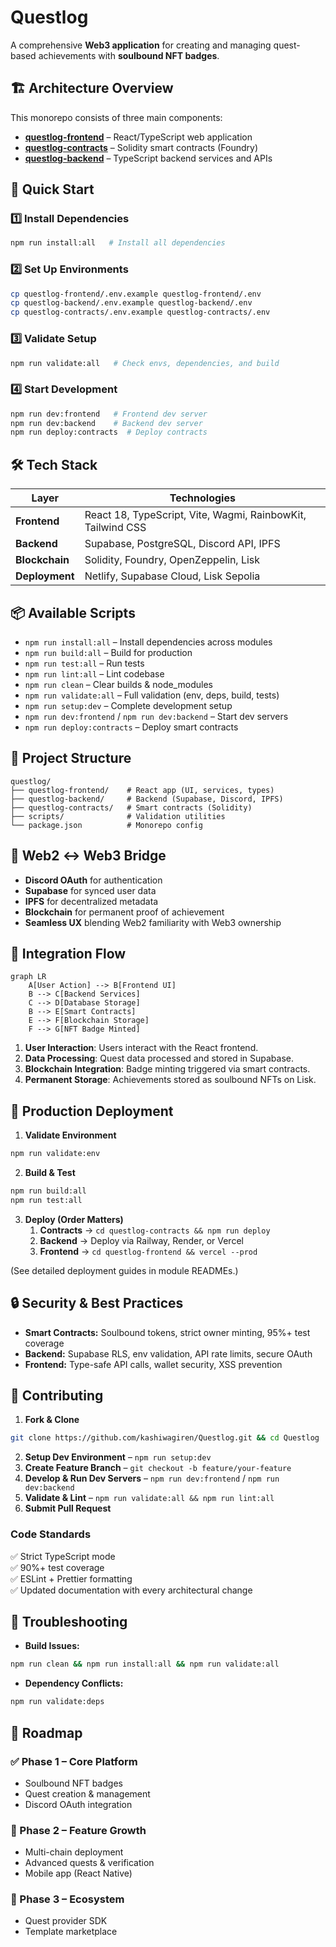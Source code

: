 # Questlog  

A comprehensive **Web3 application** for creating and managing quest-based achievements with **soulbound NFT badges**.  

## 🏗️ Architecture Overview  

This monorepo consists of three main components:  
- **[questlog-frontend](./questlog-frontend/)** – React/TypeScript web application  
- **[questlog-contracts](./questlog-contracts/)** – Solidity smart contracts (Foundry)  
- **[questlog-backend](./questlog-backend/)** – TypeScript backend services and APIs  

## 🚀 Quick Start  

### 1️⃣ Install Dependencies  
```bash
npm run install:all   # Install all dependencies
```

### 2️⃣ Set Up Environments  
```bash
cp questlog-frontend/.env.example questlog-frontend/.env
cp questlog-backend/.env.example questlog-backend/.env
cp questlog-contracts/.env.example questlog-contracts/.env
```

### 3️⃣ Validate Setup  
```bash
npm run validate:all   # Check envs, dependencies, and build
```

### 4️⃣ Start Development  
```bash
npm run dev:frontend   # Frontend dev server
npm run dev:backend    # Backend dev server
npm run deploy:contracts  # Deploy contracts
```

## 🛠️ Tech Stack  

| Layer        | Technologies |
|-------------|-------------|
| **Frontend** | React 18, TypeScript, Vite, Wagmi, RainbowKit, Tailwind CSS |
| **Backend**  | Supabase, PostgreSQL, Discord API, IPFS |
| **Blockchain** | Solidity, Foundry, OpenZeppelin, Lisk |
| **Deployment** | Netlify, Supabase Cloud, Lisk Sepolia |

## 📦 Available Scripts  

- `npm run install:all` – Install dependencies across modules  
- `npm run build:all` – Build for production  
- `npm run test:all` – Run tests  
- `npm run lint:all` – Lint codebase  
- `npm run clean` – Clear builds & node_modules  
- `npm run validate:all` – Full validation (env, deps, build, tests)  
- `npm run setup:dev` – Complete development setup  
- `npm run dev:frontend` / `npm run dev:backend` – Start dev servers  
- `npm run deploy:contracts` – Deploy smart contracts  

## 🏢 Project Structure  

```
questlog/
├── questlog-frontend/    # React app (UI, services, types)
├── questlog-backend/     # Backend (Supabase, Discord, IPFS)
├── questlog-contracts/   # Smart contracts (Solidity)
├── scripts/              # Validation utilities
└── package.json          # Monorepo config
```

## 🌉 Web2 ↔ Web3 Bridge  

- **Discord OAuth** for authentication  
- **Supabase** for synced user data  
- **IPFS** for decentralized metadata  
- **Blockchain** for permanent proof of achievement  
- **Seamless UX** blending Web2 familiarity with Web3 ownership  

## 🔗 Integration Flow  

```mermaid
graph LR
    A[User Action] --> B[Frontend UI]
    B --> C[Backend Services]  
    C --> D[Database Storage]
    B --> E[Smart Contracts]
    E --> F[Blockchain Storage]
    F --> G[NFT Badge Minted]
```

1. **User Interaction**: Users interact with the React frontend.  
2. **Data Processing**: Quest data processed and stored in Supabase.  
3. **Blockchain Integration**: Badge minting triggered via smart contracts.  
4. **Permanent Storage**: Achievements stored as soulbound NFTs on Lisk.  

## 🚢 Production Deployment  

1. **Validate Environment**  
```bash
npm run validate:env
```

2. **Build & Test**  
```bash
npm run build:all
npm run test:all
```

3. **Deploy (Order Matters)**  
   1. **Contracts** → `cd questlog-contracts && npm run deploy`  
   2. **Backend** → Deploy via Railway, Render, or Vercel  
   3. **Frontend** → `cd questlog-frontend && vercel --prod`  

(See detailed deployment guides in module READMEs.)

## 🔒 Security & Best Practices  

- **Smart Contracts:** Soulbound tokens, strict owner minting, 95%+ test coverage  
- **Backend:** Supabase RLS, env validation, API rate limits, secure OAuth  
- **Frontend:** Type-safe API calls, wallet security, XSS prevention  

## 🤝 Contributing  

1. **Fork & Clone**  
```bash
git clone https://github.com/kashiwagiren/Questlog.git && cd Questlog
```
2. **Setup Dev Environment** – `npm run setup:dev`  
3. **Create Feature Branch** – `git checkout -b feature/your-feature`  
4. **Develop & Run Dev Servers** – `npm run dev:frontend` / `npm run dev:backend`  
5. **Validate & Lint** – `npm run validate:all && npm run lint:all`  
6. **Submit Pull Request**  

### Code Standards  
✅ Strict TypeScript mode  
✅ 90%+ test coverage  
✅ ESLint + Prettier formatting  
✅ Updated documentation with every architectural change

## 🐛 Troubleshooting  

- **Build Issues:**  
```bash
npm run clean && npm run install:all && npm run validate:all
```
- **Dependency Conflicts:**  
```bash
npm run validate:deps
```

## 🎯 Roadmap  

### ✅ Phase 1 – Core Platform  
- Soulbound NFT badges  
- Quest creation & management  
- Discord OAuth integration  

### 🚧 Phase 2 – Feature Growth  
- Multi-chain deployment  
- Advanced quests & verification  
- Mobile app (React Native)  

### 🔮 Phase 3 – Ecosystem  
- Quest provider SDK  
- Template marketplace
